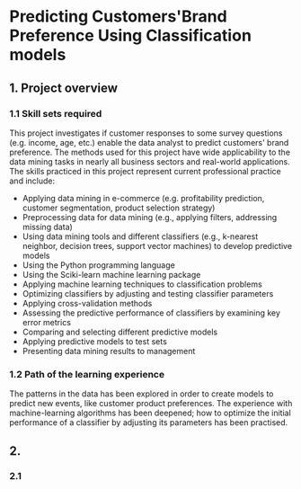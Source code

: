 # Predicting Customers'Brand Preference Using Classification models

## 1. Project overview 

### 1.1 Skill sets required

This project investigates if customer responses to some survey questions (e.g. income, age, etc.) enable the data analyst to predict customers' brand preference. The methods used for this project have wide applicability to the data mining tasks in nearly all business sectors and real-world applications. The skills practiced in this project represent current professional practice and include:

- Applying data mining in e-commerce (e.g. profitability prediction, customer segmentation, product selection strategy)
- Preprocessing data for data mining (e.g., applying filters, addressing missing data)
- Using data mining tools and different classifiers (e.g., k-nearest neighbor, decision trees, support vector machines) to develop predictive models
- Using the Python programming language
- Using the Sciki-learn machine learning package 
- Applying machine learning techniques to classification problems
- Optimizing classifiers by adjusting and testing classifier parameters
- Applying cross-validation methods
- Assessing the predictive performance of classifiers by examining key error metrics
- Comparing and selecting different predictive models
- Applying predictive models to test sets
- Presenting data mining results to management

### 1.2 Path of the learning experience

The patterns in the data has been explored in order to create models to predict new events, like customer product preferences. The experience with machine-learning algorithms has been deepened; how to optimize the initial performance of a classifier by adjusting its parameters has been practised. 

## 2. 

### 2.1
